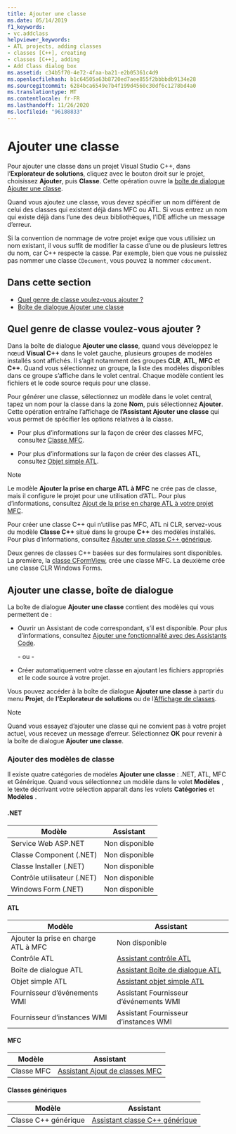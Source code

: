 ```yaml
---
title: Ajouter une classe
ms.date: 05/14/2019
f1_keywords:
- vc.addclass
helpviewer_keywords:
- ATL projects, adding classes
- classes [C++], creating
- classes [C++], adding
- Add Class dialog box
ms.assetid: c34b5f70-4e72-4faa-ba21-e2b05361c4d9
ms.openlocfilehash: b1c64505a63b8720ed7aee855f2bbbbdb9134e28
ms.sourcegitcommit: 6284bca6549e7b4f199d4560c30df6c1278bd4a0
ms.translationtype: MT
ms.contentlocale: fr-FR
ms.lasthandoff: 11/26/2020
ms.locfileid: "96188833"
---
```

# <a name="add-a-class"></a>Ajouter une classe

Pour ajouter une classe dans un projet Visual Studio C++, dans l’**Explorateur de solutions**, cliquez avec le bouton droit sur le projet, choisissez **Ajouter**, puis **Classe**. Cette opération ouvre la [boîte de dialogue Ajouter une classe](#add-class-dialog-box).

Quand vous ajoutez une classe, vous devez spécifier un nom différent de celui des classes qui existent déjà dans MFC ou ATL. Si vous entrez un nom qui existe déjà dans l’une des deux bibliothèques, l’IDE affiche un message d’erreur.

Si la convention de nommage de votre projet exige que vous utilisiez un nom existant, il vous suffit de modifier la casse d’une ou de plusieurs lettres du nom, car C++ respecte la casse. Par exemple, bien que vous ne puissiez pas nommer une classe `CDocument`, vous pouvez la nommer `cdocument`.

## <a name="in-this-section"></a>Dans cette section

- [Quel genre de classe voulez-vous ajouter ?](#what-kind-of-class-do-you-want-to-add)
- [Boîte de dialogue Ajouter une classe](#add-class-dialog-box)

## <a name="what-kind-of-class-do-you-want-to-add"></a>Quel genre de classe voulez-vous ajouter ?

Dans la boîte de dialogue **Ajouter une classe**, quand vous développez le nœud **Visual C++** dans le volet gauche, plusieurs groupes de modèles installés sont affichés. Il s’agit notamment des groupes **CLR**, **ATL**, **MFC** et **C++**. Quand vous sélectionnez un groupe, la liste des modèles disponibles dans ce groupe s’affiche dans le volet central. Chaque modèle contient les fichiers et le code source requis pour une classe.

Pour générer une classe, sélectionnez un modèle dans le volet central, tapez un nom pour la classe dans la zone **Nom**, puis sélectionnez **Ajouter**. Cette opération entraîne l’affichage de **l’Assistant Ajouter une classe** qui vous permet de spécifier les options relatives à la classe.

- Pour plus d’informations sur la façon de créer des classes MFC, consultez [Classe MFC](../mfc/reference/adding-an-mfc-class.md).

- Pour plus d’informations sur la façon de créer des classes ATL, consultez [Objet simple ATL](../atl/reference/adding-an-atl-simple-object.md).

> [!NOTE]
> Le modèle **Ajouter la prise en charge ATL à MFC** ne crée pas de classe, mais il configure le projet pour une utilisation d’ATL. Pour plus d’informations, consultez [Ajout de la prise en charge ATL à votre projet MFC](../mfc/reference/adding-atl-support-to-your-mfc-project.md).

Pour créer une classe C++ qui n’utilise pas MFC, ATL ni CLR, servez-vous du modèle **Classe C++** situé dans le groupe **C++** des modèles installés. Pour plus d’informations, consultez [Ajouter une classe C++ générique](../ide/adding-a-generic-cpp-class.md).

Deux genres de classes C++ basées sur des formulaires sont disponibles. La première, la [classe CFormView](../mfc/reference/cformview-class.md), crée une classe MFC. La deuxième crée une classe CLR Windows Forms.

## <a name="add-class-dialog-box"></a>Ajouter une classe, boîte de dialogue

La boîte de dialogue **Ajouter une classe** contient des modèles qui vous permettent de :

- Ouvrir un Assistant de code correspondant, s’il est disponible. Pour plus d’informations, consultez [Ajouter une fonctionnalité avec des Assistants Code](../ide/adding-functionality-with-code-wizards-cpp.md).

   \- ou -

- Créer automatiquement votre classe en ajoutant les fichiers appropriés et le code source à votre projet.

Vous pouvez accéder à la boîte de dialogue **Ajouter une classe** à partir du menu **Projet**, de **l’Explorateur de solutions** ou de l’[Affichage de classes](/visualstudio/ide/viewing-the-structure-of-code).

> [!NOTE]
> Quand vous essayez d’ajouter une classe qui ne convient pas à votre projet actuel, vous recevez un message d’erreur. Sélectionnez **OK** pour revenir à la boîte de dialogue **Ajouter une classe**.

### <a name="add-class-templates"></a>Ajouter des modèles de classe

Il existe quatre catégories de modèles **Ajouter une classe** : .NET, ATL, MFC et Générique. Quand vous sélectionnez un modèle dans le volet **Modèles** , le texte décrivant votre sélection apparaît dans les volets **Catégories** et **Modèles** .

#### <a name="net"></a>.NET

|Modèle|Assistant|
|--------------|------------|
|Service Web ASP.NET|Non disponible|
|Classe Component (.NET)|Non disponible|
|Classe Installer (.NET)|Non disponible|
|Contrôle utilisateur (.NET)|Non disponible|
|Windows Form (.NET)|Non disponible|

#### <a name="atl"></a>ATL

|Modèle|Assistant|
|--------------|------------|
|Ajouter la prise en charge ATL à MFC|Non disponible|
|Contrôle ATL|[Assistant contrôle ATL](../atl/reference/atl-control-wizard.md)|
|Boîte de dialogue ATL|[Assistant Boîte de dialogue ATL](../atl/reference/atl-dialog-wizard.md)|
|Objet simple ATL|[Assistant objet simple ATL](../atl/reference/atl-simple-object-wizard.md)|
|Fournisseur d’événements WMI|Assistant Fournisseur d’événements WMI|
|Fournisseur d’instances WMI|Assistant Fournisseur d’instances WMI|

#### <a name="mfc"></a>MFC

|Modèle|Assistant|
|--------------|------------|
|Classe MFC|[Assistant Ajout de classes MFC](../mfc/reference/mfc-add-class-wizard.md)|

#### <a name="generic-classes"></a>Classes génériques

|Modèle|Assistant|
|--------------|------------|
|Classe C++ générique|[Assistant classe C++ générique](./adding-a-generic-cpp-class.md#generic-c-class-wizard)|
